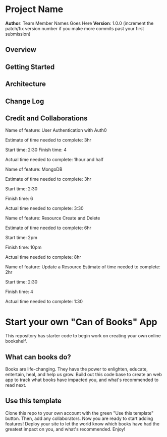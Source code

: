 # Project Name

**Author**: Team Member Names Goes Here
**Version**: 1.0.0 (increment the patch/fix version number if you make more commits past your first submission)

## Overview
<!-- Provide a high level overview of what this application is and why you are building it, beyond the fact that it's an assignment for this class. (i.e. What's your problem domain?) -->

## Getting Started
<!-- What are the steps that a user must take in order to build this app on their own machine and get it running? -->

## Architecture
<!-- Provide a detailed description of the application design. What technologies (languages, libraries, etc) you're using, and any other relevant design information. -->

## Change Log
<!-- Use this area to document the iterative changes made to your application as each feature is successfully implemented. Use time stamps. Here's an example:

01-01-2001 4:59pm - Application now has a fully-functional express server, with a GET route for the location resource. -->

## Credit and Collaborations

Name of feature: User Authentication with Auth0

Estimate of time needed to complete: 3hr

Start time: 2:30
Finish time: 4

Actual time needed to complete: 1hour and half

Name of feature: MongoDB

Estimate of time needed to complete: 3hr

Start time: 2:30

Finish time: 6

Actual time needed to complete: 3:30

Name of feature: Resource Create and Delete

Estimate of time needed to complete: 6hr

Start time: 2pm

Finish time: 10pm

Actual time needed to complete: 8hr

Name of feature: Update a Resource
Estimate of time needed to complete: 2hr

Start time: 2:30

Finish time: 4

Actual time needed to complete: 1:30


# Start your own "Can of Books" App

This repository has starter code to begin work on creating your own online bookshelf.

## What can books do?

Books are life-changing. They have the power to enlighten, educate, entertain, heal, and help us grow. Build out this code base to create an web app to track what books have impacted you, and what's recommended to read next.

## Use this template

Clone this repo to your own account with the green "Use this template" button. Then, add any collaborators. Now you are ready to start adding features! Deploy your site to let the world know which books have had the greatest impact on you, and what's recommended. Enjoy!
